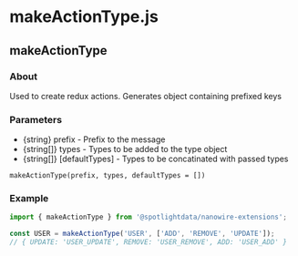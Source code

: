 # makeActionType.js

## makeActionType

### About

Used to create redux actions. Generates object containing prefixed keys

### Parameters

- {string} prefix - Prefix to the message
- {string[]} types - Types to be added to the type object
- {string[]} [defaultTypes] - Types to be concatinated with passed types

```jasvasript
makeActionType(prefix, types, defaultTypes = [])
```

### Example

```javascript
import { makeActionType } from '@spotlightdata/nanowire-extensions';

const USER = makeActionType('USER', ['ADD', 'REMOVE', 'UPDATE']);
// { UPDATE: 'USER_UPDATE', REMOVE: 'USER_REMOVE', ADD: 'USER_ADD' }
```
